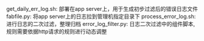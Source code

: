 get_daily_err_log.sh:  部署在app server上，用于生成初步过滤后的错误日志文件
fabfile.py:  将app server上的日志拉到管理机指定目录下
process_error_log.sh:  进行日志的二次过滤，整理归档
error_log_filter.py:  日志二次过滤中的组件脚本, 规则需要依据http请求的规则进行动态调整
